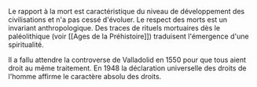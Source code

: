 Le rapport à la mort est caractéristique du niveau de développement des civilisations et n'a pas cessé d'évoluer. Le respect des morts est un invariant anthropologique. Des traces de rituels mortuaires dès le paléolithique (voir [[Ages de la Préhistoire]]) traduisent l'émergence d'une spiritualité.

Il a fallu attendre la controverse de Valladolid en 1550 pour que tous aient droit au même traitement. En 1948 la déclaration universelle des droits de l'homme affirme le caractère absolu des droits.